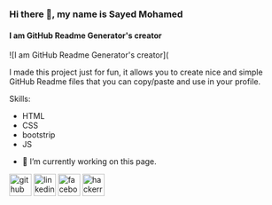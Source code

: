 ### Hi there 👋, my name is Sayed Mohamed
#### I am GitHub Readme Generator's creator
![I am GitHub Readme Generator's creator](

I made this project just for fun, it allows you to create nice and simple GitHub Readme files that you can copy/paste and use in your profile.

Skills: 
* HTML
* CSS  
* bootstrip
* JS



- 🔭 I’m currently working on this page. 


[<img src='https://cdn.jsdelivr.net/npm/simple-icons@3.0.1/icons/github.svg' alt='github' height='40'>](https://github.com/sayedmohameddev)  [<img src='https://cdn.jsdelivr.net/npm/simple-icons@3.0.1/icons/linkedin.svg' alt='linkedin' height='40'>](https://www.linkedin.com/in/sayed-mohameddev-b860982aa//)  [<img src='https://cdn.jsdelivr.net/npm/simple-icons@3.0.1/icons/facebook.svg' alt='facebook' height='40'>](https://www.facebook.com/profile.php?id=100036507706960&locale=ar_AR)  [<img src='https://cdn.jsdelivr.net/npm/simple-icons@3.0.1/icons/hackerrank.svg' alt='hackerrank' height='40'>](@sayedmohameddev)  



